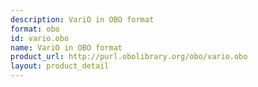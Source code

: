 ```yaml
---
description: VariO in OBO format
format: obo
id: vario.obo
name: VariO in OBO format
product_url: http://purl.obolibrary.org/obo/vario.obo
layout: product_detail
---
```


